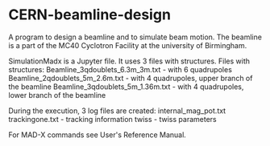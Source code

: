 # CERN-beamline-design

A program to design a beamline and to simulate beam motion. 
The beamline is a part of the MC40 Cyclotron Facility at the university of Birmingham.

SimulationMadx is a Jupyter file. It uses 3 files with structures.
Files with structures:
	Beamline_3qdoublets_6.3m_3m.txt - with 6 quadrupoles
	Beamline_2qdoublets_5m_2.6m.txt - with 4 quadrupoles, upper branch of the beamline
	Beamline_3qdoublets_5m_1.36m.txt - with 4 quadrupoles, lower branch of the beamline

During the execution, 3 log files are created:
	internal_mag_pot.txt
	trackingone.txt - tracking information
	twiss - twiss parameters

For MAD-X commands see User's Reference Manual.
